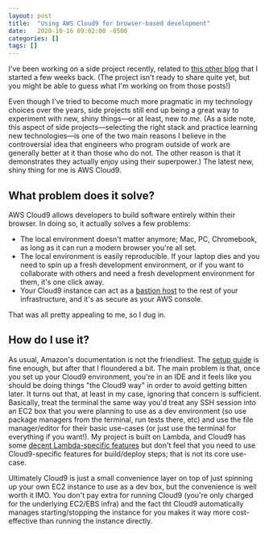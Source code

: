 ```yaml
---
layout: post
title:  "Using AWS Cloud9 for browser-based development"
date:   2020-10-16 09:02:00 -0500
categories: []
tags: []
---
```


I've been working on a side project recently, related to [this other blog](https://tabbydata.com) that I started a few weeks back. (The project isn't ready to share quite yet, but you might be able to guess what I'm working on from those posts!)

Even though I've tried to become much more pragmatic in my technology choices over the years, side projects still end up being a great way to experiment with new, shiny things—or at least, new _to me_. (As a side note, this aspect of side projects—selecting the right stack and practice learning new technologies—is one of the two main reasons I believe in the controversial idea that engineers who program outside of work are generally better at it than those who do not. The other reason is that it demonstrates they actually enjoy using their superpower.) The latest new, shiny thing for me is AWS Cloud9.

## What problem does it solve?

AWS Cloud9 allows developers to build software entirely within their browser. In doing so, it actually solves a few problems:

 - The local environment doesn't matter anymore; Mac, PC, Chromebook, as long as it can run a modern browser you're all set.
 - The local environment is easily reproducible. If your laptop dies and you need to spin up a fresh development environment, or if you want to collaborate with others and need a fresh development environment for them, it's one click away.
 - Your Cloud9 instance can act as a [bastion host](https://en.wikipedia.org/wiki/Bastion_host) to the rest of your infrastructure, and it's as secure as your AWS console.

That was all pretty appealing to me, so I dug in.

## How do I use it?

As usual, Amazon's documentation is not the friendliest. The [setup guide](https://docs.aws.amazon.com/cloud9/latest/user-guide/setting-up.html) is fine enough, but after that I floundered a bit. The main problem is that, once you set up your Cloud9 environment, you're in an IDE and it feels like you should be doing things "the Cloud9 way" in order to avoid getting bitten later. It turns out that, at least in my case, ignoring that concern is sufficient. Basically, treat the terminal the same way you'd treat any SSH session into an EC2 box that you were planning to use as a dev environment (so use package managers from the terminal, run tests there, etc) and use the file manager/editor for their basic use-cases (or just use the terminal for everything if you want!). My project is built on Lambda, and Cloud9 has some [decent Lambda-specific features](https://docs.aws.amazon.com/cloud9/latest/user-guide/lambda-functions.html) but don't feel that you need to use Cloud9-specific features for build/deploy steps; that is not its core use-case.

Ultimately Cloud9 is just a small convenience layer on top of just spinning up your own EC2 instance to use as a dev box, but the convenience is well worth it IMO. You don't pay extra for running Cloud9 (you're only charged for the underlying EC2/EBS infra) and the fact tht Cloud9 automatically manages starting/stopping the instance for you makes it way more cost-effective than running the instance directly.
